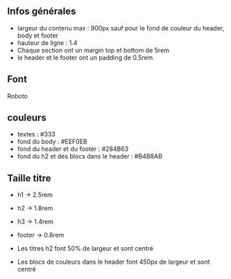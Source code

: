 ## Infos générales
- largeur du contenu max : 900px sauf pour le fond de couleur du header, body et footer
- hauteur de ligne : 1.4
- Chaque section ont un margin top et bottom de 5rem
- le header et le footer ont un padding de 0.5rem

## Font
Roboto

## couleurs
- textes : #333
- fond du body : #EEF0EB
- fond du header et du footer : #284B63
- fond du h2 et des blocs dans le header : #B4B8AB

## Taille titre
- h1 -> 2.5rem
- h2 -> 1.8rem
- h3 -> 1.4rem
- footer -> 0.8rem

- Les titres h2 font 50% de largeur et sont centré
- Les blocs de couleurs dans le header font 450px de largeur et sont centré

